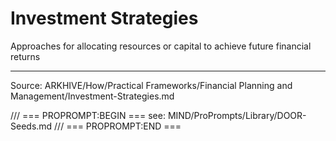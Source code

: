# Investment Strategies

Approaches for allocating resources or capital to achieve future financial returns

---
Source: ARKHIVE/How/Practical Frameworks/Financial Planning and Management/Investment-Strategies.md

/// === PROPROMPT:BEGIN ===
see: MIND/ProPrompts/Library/DOOR-Seeds.md
/// === PROPROMPT:END ===
